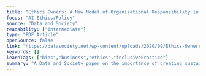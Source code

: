 ```yaml
---
title: "Ethics Owners: A New Model of Organizational Responsibility in Data-Driven Technology Companies"
focus: "AI Ethics/Policy"
source: "Data and Society"
readability: ["Intermediate"]
type: "PDF Article"
openSource: false
link: "https://datasociety.net/wp-content/uploads/2020/09/Ethics-Owners_20200923-DataSociety.pdf"
keywords: []
learnTags: ["bias","business","ethics","inclusivePractice"]
summary: "A Data and Society paper on the importance of creating sustainable change in the tech industry by embedding them in organizational practices. "
---
```

